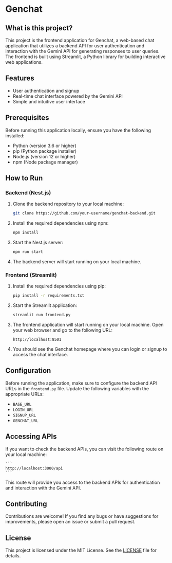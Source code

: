 # Genchat

## What is this project?

This project is the frontend application for Genchat, a web-based chat application that utilizes a backend API for user authentication and interaction with the Gemini API for generating responses to user queries. The frontend is built using Streamlit, a Python library for building interactive web applications.

## Features

- User authentication and signup
- Real-time chat interface powered by the Gemini API
- Simple and intuitive user interface

## Prerequisites

Before running this application locally, ensure you have the following installed:

- Python (version 3.6 or higher)
- pip (Python package installer)
- Node.js (version 12 or higher)
- npm (Node package manager)

## How to Run

### Backend (Nest.js)

1. Clone the backend repository to your local machine:

    ```bash
    git clone https://github.com/your-username/genchat-backend.git
    ```

2. Install the required dependencies using npm:

    ```bash
    npm install
    ```

3. Start the Nest.js server:

    ```bash
    npm run start
    ```

5. The backend server will start running on your local machine.

### Frontend (Streamlit)

1. Install the required dependencies using pip:

    ```bash
    pip install -r requirements.txt
    ```

2. Start the Streamlit application:

    ```bash
    streamlit run frontend.py
    ```

3. The frontend application will start running on your local machine. Open your web browser and go to the following URL:

    ```
    http://localhost:8501
    ```

4. You should see the Genchat homepage where you can login or signup to access the chat interface.

## Configuration

Before running the application, make sure to configure the backend API URLs in the `frontend.py` file. Update the following variables with the appropriate URLs:

- `BASE_URL`
- `LOGIN_URL`
- `SIGNUP_URL`
- `GENCHAT_URL`

## Accessing APIs

If you want to check the backend APIs, you can visit the following route on your local machine:

    ```
    http://localhost:3000/api
    ```
This route will provide you access to the backend APIs for authentication and interaction with the Gemini API.


## Contributing

Contributions are welcome! If you find any bugs or have suggestions for improvements, please open an issue or submit a pull request.

## License

This project is licensed under the MIT License. See the [LICENSE](LICENSE) file for details.
